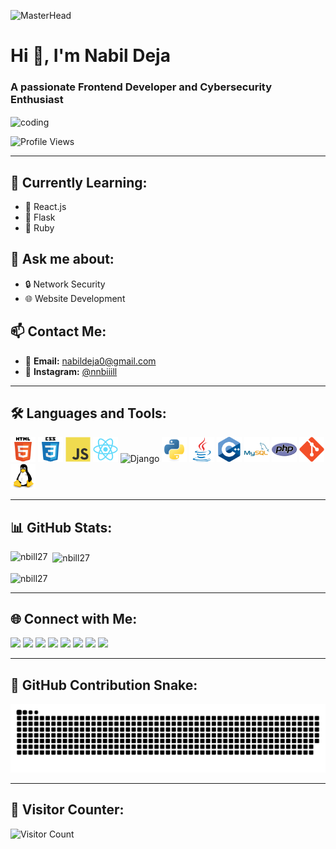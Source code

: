 ![MasterHead](https://images-wixmp-ed30a86b8c4ca887773594c2.wixmp.com/f/7986a50d-a58f-457d-a219-9a9245556acf/dg6x7ox-e107b45a-447e-4bd4-b8f2-0eb4429557d6.gif)

# Hi 👋, I'm Nabil Deja
### A passionate Frontend Developer and Cybersecurity Enthusiast

<img align="center" alt="coding" width="400" src="https://media3.giphy.com/media/jTNG3RF6EwbkpD4LZx/giphy.gif" />

![Profile Views](https://komarev.com/ghpvc/?username=nbill27&label=Profile%20views&color=0e75b6&style=flat)

---

## 🌱 Currently Learning:
- 🚀 React.js
- 🐍 Flask
- 💎 Ruby

## 💬 Ask me about:
- 🔒 Network Security
- 🌐 Website Development

## 📫 Contact Me:
- 📧 **Email:** nabildeja0@gmail.com
- 📸 **Instagram:** [@nnbiiill](https://instagram.com/nnbiiill)

---

## 🛠️ Languages and Tools:

<p align="left">
  <img src="https://raw.githubusercontent.com/devicons/devicon/master/icons/html5/html5-original-wordmark.svg" alt="HTML5" width="40" height="40"/>
  <img src="https://raw.githubusercontent.com/devicons/devicon/master/icons/css3/css3-original-wordmark.svg" alt="CSS3" width="40" height="40"/>
  <img src="https://raw.githubusercontent.com/devicons/devicon/master/icons/javascript/javascript-original.svg" alt="JavaScript" width="40" height="40"/>
  <img src="https://raw.githubusercontent.com/devicons/devicon/master/icons/react/react-original.svg" alt="React.js" width="40" height="40"/>
  <img src="https://cdn.worldvectorlogo.com/logos/django.svg" alt="Django" width="40" height="40"/>
  <img src="https://raw.githubusercontent.com/devicons/devicon/master/icons/python/python-original.svg" alt="Python" width="40" height="40"/>
  <img src="https://raw.githubusercontent.com/devicons/devicon/master/icons/java/java-original.svg" alt="Java" width="40" height="40"/>
  <img src="https://raw.githubusercontent.com/devicons/devicon/master/icons/cplusplus/cplusplus-original.svg" alt="C++" width="40" height="40"/>
  <img src="https://raw.githubusercontent.com/devicons/devicon/master/icons/mysql/mysql-original-wordmark.svg" alt="MySQL" width="40" height="40"/>
  <img src="https://raw.githubusercontent.com/devicons/devicon/master/icons/php/php-original.svg" alt="PHP" width="40" height="40"/>
  <img src="https://raw.githubusercontent.com/devicons/devicon/master/icons/git/git-original.svg" alt="Git" width="40" height="40"/>
  <img src="https://raw.githubusercontent.com/devicons/devicon/master/icons/linux/linux-original.svg" alt="Linux" width="40" height="40"/>
</p>

---

## 📊 GitHub Stats:

<p>
  <img align="left" src="https://github-readme-stats.vercel.app/api/top-langs?username=nbill27&show_icons=true&locale=en&layout=compact" alt="nbill27" />
</p>

<p>&nbsp;
  <img align="center" src="https://github-readme-stats.vercel.app/api?username=nbill27&show_icons=true&locale=en" alt="nbill27" />
</p>

<p>
  <img align="center" src="https://github-readme-streak-stats.herokuapp.com/?user=nbill27&" alt="nbill27" />
</p>

---

## 🌐 Connect with Me:

<p>
  <a href="https://behance.net/technologyhell" target="_blank"><img src="https://img.shields.io/badge/Behance-1769ff?logo=behance&logoColor=white" /></a>
  <a href="https://discord.gg/6ME9TDt" target="_blank"><img src="https://img.shields.io/badge/Discord-%237289DA.svg?logo=discord&logoColor=white" /></a>
  <a href="https://facebook.com/technologyhell" target="_blank"><img src="https://img.shields.io/badge/Facebook-%231877F2.svg?logo=Facebook&logoColor=white" /></a>
  <a href="https://instagram.com/technologyhell" target="_blank"><img src="https://img.shields.io/badge/Instagram-%23E4405F.svg?logo=Instagram&logoColor=white" /></a>
  <a href="https://linkedin.com/in/nitishsinghslg" target="_blank"><img src="https://img.shields.io/badge/LinkedIn-%230077B5.svg?logo=linkedin&logoColor=white" /></a>
  <a href="https://twitch.tv/technologyhell" target="_blank"><img src="https://img.shields.io/badge/Twitch-%239146FF.svg?logo=Twitch&logoColor=white" /></a>
  <a href="https://x.com/technologyhell" target="_blank"><img src="https://img.shields.io/badge/X-black.svg?logo=X&logoColor=white" /></a>
  <a href="https://youtube.com/@technologyhell" target="_blank"><img src="https://img.shields.io/badge/YouTube-%23FF0000.svg?logo=YouTube&logoColor=white" /></a>
</p>

---

## 🐍 GitHub Contribution Snake:

![snake gif](https://github.com/TechnologyHell/TechnologyHell/blob/output/github-snake-dark.svg)

---

## 🔢 Visitor Counter:

![Visitor Count](https://visitcount.itsvg.in/api?id=technologyhell&icon=10&color=6)
